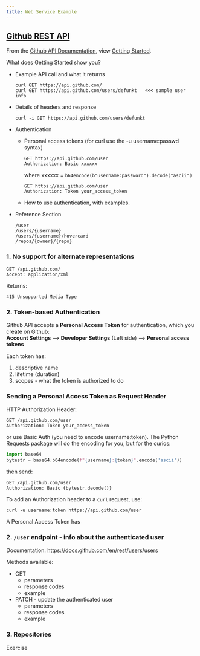 ```yaml
---
title: Web Service Example
---
```


## [Github REST API](https://docs.github.com/en/rest)

From the [Github API Documentation](https://docs.github.com/en/rest),
view [Getting Started](https://docs.github.com/en/rest/guides/getting-started-with-the-rest-api).

What does Getting Started show you?

- Example API call and what it returns
  ```
  curl GET https://api.github.com/
  curl GET https://api.github.com/users/defunkt   <<< sample user info
  ```

- Details of headers and response
  ```
  curl -i GET https://api.github.com/users/defunkt
  ```

- Authentication
  - Personal access tokens (for curl use the -u username:passwd syntax)
    ```
    GET https://api.github.com/user
    Authorization: Basic xxxxxx
    ```
    where xxxxxx = `b64encode(b"username:password").decode("ascii")`
    ```
    GET https://api.github.com/user
    Authorization: Token your_access_token
    ```
  - How to use authentication, with examples.

- Reference Section
  ```
  /user
  /users/{username}
  /users/{username}/hovercard
  /repos/{owner}/{repo}
  ```


### 1. No support for alternate representations

```
GET /api.github.com/
Accept: application/xml
```
Returns:
```
415 Unsupported Media Type
```


### 2. Token-based Authentication

Github API accepts a **Personal Access Token** for authentication, which you create on Github:    
**Account Settings** --> **Developer Settings** (Left side) --> **Personal access tokens**

Each token has:

1. descriptive name
2. lifetime (duration)
3. scopes - what the token is authorized to do

### Sending a Personal Access Token as Request Header

HTTP Authorization Header:

```
GET /api.github.com/user
Authorization: Token your_access_token
```

or use Basic Auth (you need to encode username:token). 
The Python Requests package will do the encoding for you,
but for the curios:

```python
import base64
bytestr = base64.b64encode(f"{username}:{token}".encode('ascii'))
```
then send:
```
GET /api.github.com/user
Authorization: Basic {bytestr.decode()}
```

To add an Authorization header to a `curl` request, use:
```
curl -u username:token https://api.github.com/user
```

A Personal Access Token has 


### 2. `/user` endpoint - info about the authenticated user

Documentation: <https://docs.github.com/en/rest/users/users>


Methods available:
* GET
  - parameters
  - response codes
  - example
* PATCH - update the authenticated user
  - parameters
  - response codes
  - example

### 3. Repositories

Exercise

